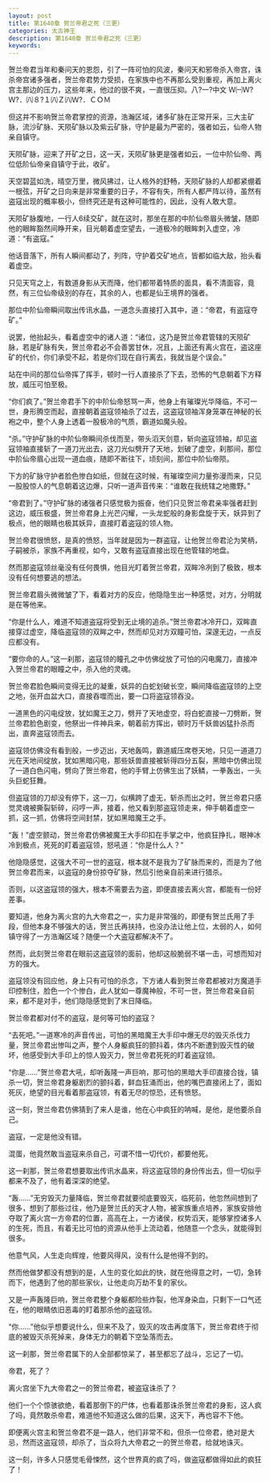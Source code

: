 ```yaml
---
layout: post
title: 第1640章 贺兰帝君之死（三更）
categories: 太古神王
description: 第1640章 贺兰帝君之死（三更）
keywords:
---
```


贺兰帝君当年和秦问天的恩怨，引了一阵可怕的风波，秦问天和邪帝杀入帝宫，诛杀帝宫诸多强者，贺兰帝君势力受损，在家族中也不再那么受到重视，再加上离火宫主那边的压力，这些年来，他过的很不爽，一直很压抑。八?一?中文 Ｗ㈠Ｗ?Ｗ?．㈧８?１㈧Ｚ㈧Ｗ?．ＣＯＭ

但这并不影响贺兰帝君掌控的资源，浩瀚区域，诸多矿脉在正常开采，三大主矿脉，流沙矿脉、天陨矿脉以及紫云矿脉，守护是最为严密的，强者如云，仙帝人物亲自镇守。

天陨矿脉，迎来了开矿之日，这一天，天陨矿脉更是强者如云，一位中阶仙帝、两位低阶仙帝亲自镇守于此，收矿。

天空碧蓝如洗，晴空万里，微风拂过，让人格外的舒畅，天陨矿脉的人却都紧绷着一根弦，开矿之日向来是非常重要的日子，不容有失，所有人都严阵以待，虽然有盗寇出现的概率极小，但终究还是有这种可能性的，因此，没有人敢大意。

天陨矿脉腹地，一行人6续交矿，就在这时，那坐在那的中阶仙帝眉头微皱，随即他的眼眸豁然间睁开来，目光朝着虚空望去，一道极冷的眼眸刺入虚空，冷道：“有盗寇。”

他话音落下，所有人瞬间都动了，列阵，守护着交矿地点，皆都如临大敌，抬头看着虚空。

只见天穹之上，有数道身影从天而降，他们都带着特质的面具，看不清面容，竟然，有三位仙帝级别的存在，其余的人，也都是仙王境界的强者。

那位中阶仙帝瞬间取出传讯水晶，一道念头直接打入其中，道：“帝君，有盗寇夺矿。”

说罢，他抬起头，看着虚空中的诸人道：“诸位，这乃是贺兰帝君管辖的天陨矿脉，若是矿脉有失，贺兰帝君必不会善罢甘休，况且，上面还有离火宫在，盗这座矿的代价，你们承受不起，若是你们现在自行离去，我就当是个误会。”

站在中间的那位仙帝挥了挥手，顿时一行人直接杀了下去，恐怖的气息朝着下方释放，威压可怕至极。

“你们疯了。”贺兰帝君手下的中阶仙帝怒骂一声，他身上有璀璨光华降临，不可一世，身形腾空而起，直接朝着盗寇领袖杀了过去，这盗寇领袖浑身笼罩在神秘的长袍之中，整个人身上透着一股极冷的气质，霸道如魔头般。

“杀。”守护矿脉的中阶仙帝瞬间杀伐而至，带头滔天剑意，斩向盗寇领袖，却见盗寇领袖直接斩了一道刀光出去，这刀光似劈开了天地，划破了虚空，刹那间，那位中阶仙帝眉心出现一道血痕，随即不断往下，顷刻间，那位中阶仙帝陨。

下方的矿脉守护者脸色惨白如纸，但就在这时候，有璀璨空间力量弥漫而来，只见一股股惊人的气息朝着这边爆，只听一道声音传来：“谁敢在我统辖之地撒野。”

“帝君到了。”守护矿脉的诸强者只感觉极为振奋，他们只见贺兰帝君亲率强者赶到这边，威压极盛，贺兰帝君身上光芒闪耀，一头龙蛇般的身影盘旋于天，妖异到了极点，他的眼睛也极其妖异，直接盯着盗寇的领人物。

贺兰帝君很愤怒，是真的愤怒，当年就是因为一群盗寇，让他贺兰帝君沦为笑柄，子嗣被杀，家族不再重视，如今，又敢有盗寇直接出现在他管辖的地盘。

然而那盗寇领丝毫没有任何畏惧，他目光盯着贺兰帝君，双眸冷冽到了极致，根本没有任何想要逃的想法。

贺兰帝君眉头微微皱了下，看着对方的反应，他隐隐生出一种感觉，对方，分明就是在等他来。

“你是什么人，难道不知道盗寇将受到无止境的追杀。”贺兰帝君冰冷开口，双眸直接穿过虚空，降临盗寇领的双眸之中，然而却见对方双瞳可怕，深邃无边，一点反应都没有。

“要你命的人。”这一刹那，盗寇领的瞳孔之中仿佛绽放了可怕的闪电魔刀，直接冲入贺兰帝君的眼瞳之中，杀入他的灵魂。

贺兰帝君脸色瞬间变得无比的凝重，妖异的白蛇划破长空，瞬间降临盗寇领的上空之地，张开血盆大口，直接吞噬而出，要一口将盗寇领吞没。

一道黑色的闪电绽放，犹如魔王之刀，劈开了天地虚空，将白蛇直接一刀劈断，贺兰帝君脸色剧变，他祭出一件神兵来，朝着前方挥出，顿时万千妖兽凶猛扑杀而出，直奔盗寇领而去。

盗寇领仿佛没有看到般，一步迈出，天地轰鸣，霸道威压席卷天地，只见一道道刀光在天地间绽放，犹如黑暗闪电，那些妖兽直接被斩得四分五裂，黑暗中仿佛出现了一道白色闪电，劈向了贺兰帝君，他的手臂上仿佛生出了妖鳞，一拳轰出，一头头巨蛇狂舞。

但盗寇领的刀却没有停下，这一刀，似横跨了虚无，斩杀而出之时，贺兰帝君只感觉灵魂被撕裂斩碎，闷哼一声，接着，他又看到那盗寇领走来，伸手朝着虚空一抓，这一抓，仿佛将空间封禁，犹如黑暗魔王之手。

“轰！”虚空颤动，贺兰帝君仿佛被魔王大手印扣在手掌之中，他疯狂挣扎，眼神冰冷到极点，死死的盯着盗寇领，怒吼道：“你是什么人？”

他隐隐感觉，这强大不可一世的盗寇，根本就不是我为了矿脉而来的，而是为了他贺兰帝君而来，以盗寇的身份掠夺矿脉，然后引他亲自前来进行猎杀。

否则，以这盗寇领的强大，根本不需要去为盗，即便直接去离火宫，都能有一份好差事。

要知道，他身为离火宫的九大帝君之一，实力是非常强的，即便有贺兰氏用了手段，但他本身不够强大的话，贺兰氏再扶持，也没办法让他上位，太弱的人，如何镇守得了一方浩瀚区域？随便一个大盗寇都解决不了。

然而，此刻贺兰帝君在眼前这盗寇领的面前，他却这般脆弱不堪一击，可想而知对方的强大。

盗寇领没有回应他，身上只有可怕的杀念，下方诸人看到贺兰帝君都被对方魔道手印控制住，脸色一个个惨白，此人犹如一尊魔神般，不可一世，贺兰帝君亲自前来，都不是对手，他们隐隐感觉到了末日降临。

贺兰帝君都对付不的盗寇，是何等可怕的盗寇？

“去死吧。”一道寒冷的声音传出，可怕的黑暗魔王大手印中爆无尽的毁灭杀伐力量，贺兰帝君出惨叫之声，整个人身躯疯狂的颤抖着，体内不断遭到毁灭性的破坏，他感受到大手印上的惊人毁灭力，贺兰帝君死死的盯着盗寇领。

“你是……”贺兰帝君大吼，却听轰隆一声巨响，那可怕的黑暗大手印直接合拢，镇杀一切，贺兰帝君身躯剧烈的颤抖着，鲜血狂涌而出，他的嘴巴直接闭上了，面如死灰，绝望的目光看着那盗寇领，有着无尽的惊恐，还有愤怒。

这一刻，贺兰帝君仿佛猜到了来人是谁，他在心中疯狂的呐喊，是他，是他要杀自己。

盗寇，一定是他没有错。

混蛋，他竟然敢当盗寇来杀自己，可谓不惜一切代价，都要他死。

这一刹那，贺兰帝君想要取出传讯水晶来，将这盗寇领的身份传出去，但一切似乎都来不及了，他有着深深的绝望。

“轰……”无穷毁灭力量降临，贺兰帝君就要彻底要毁灭，临死前，他忽然间想到了很多，想到了那些过往，他乃是贺兰氏的天才人物，被家族重点培养，家族安排他夺取了离火宫一方帝君的位置，高高在上，一方诸侯，权势滔天，能够掌控诸多人的生死，而且，有着无比可怕的资源从他手上流动着，他随意一个念头，就能得到很多。

他意气风，人生走向辉煌，他要风得风，没有什么是他得不到的。

然而他做梦都没有想到的是，人生的变化如此的快，就在他得意之时，一切，急转而下，他遇到了他的那些家伙，让他走向万劫不复的家伙。

又是一声轰隆巨响，贺兰帝君整个身躯都险些炸裂，他浑身染血，只剩下一口气还在，他的眼睛依旧恶毒的盯着那杀他的盗寇领。

“你……”他似乎想要说什么，但来不及了，毁灭的攻击再度落下，贺兰帝君终于彻底的被毁灭杀死掉来，身体无力的朝着下空坠落而去。

这一刹那，贺兰帝君属下的人全部都惊呆了，甚至都忘了战斗，忘记了一切。

帝君，死了？

离火宫坐下九大帝君之一的贺兰帝君，被盗寇诛杀了？

他们一个个惊骇欲绝，看着那倒下的尸体，也看着那诛杀贺兰帝君的身影，这人疯了吗，竟然敢杀帝君，难道他不知道这么做的后果，这天下，再也容不下他。

即便离火宫主和贺兰帝君不是一路人，他们非常不和，但杀一位帝君，绝对是大忌，然而这盗寇领，却杀了，当众将九大帝君之一的贺兰帝君，给就地诛灭。

这一刻，许多人只感觉毛骨悚然，这个世界真的疯了吗，做盗寇都做得如此的疯狂了！
